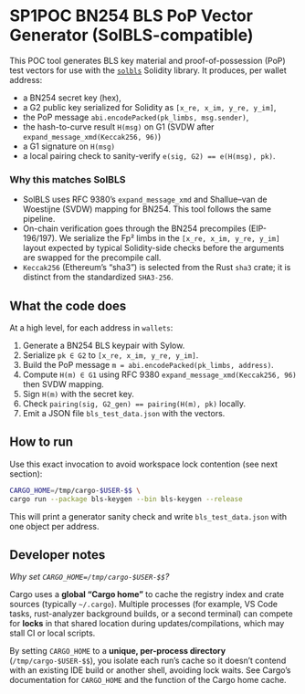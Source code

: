 # SP1POC  BN254 BLS PoP Vector Generator (SolBLS-compatible)

This POC tool generates BLS key material and proof-of-possession (PoP) test vectors for use with the [`solbls`](https://github.com/warlock-labs/solbls) Solidity library. It produces, per wallet address:

* a BN254 secret key (hex),
* a G2 public key serialized for Solidity as `[x_re, x_im, y_re, y_im]`,
* the PoP message `abi.encodePacked(pk_limbs, msg.sender)`,
* the hash-to-curve result `H(msg)` on G1 (SVDW after `expand_message_xmd(Keccak256, 96)`)
* a G1 signature on `H(msg)`
* a local pairing check to sanity-verify `e(sig, G2) == e(H(msg), pk)`.

### Why this matches SolBLS

* SolBLS uses RFC 9380’s `expand_message_xmd` and Shallue–van de Woestijne (SVDW) mapping for BN254. This tool follows the same pipeline.
* On-chain verification goes through the BN254 precompiles (EIP-196/197). We serialize the Fp² limbs in the `[x_re, x_im, y_re, y_im]` layout expected by typical Solidity-side checks before the arguments are swapped for the precompile call.
* `Keccak256` (Ethereum’s “sha3”) is selected from the Rust `sha3` crate; it is distinct from the standardized `SHA3-256`.


## What the code does

At a high level, for each address in `wallets`:

1. Generate a BN254 BLS keypair with Sylow.
2. Serialize `pk ∈ G2` to `[x_re, x_im, y_re, y_im]`.
3. Build the PoP message `m = abi.encodePacked(pk_limbs, address)`.
4. Compute `H(m) ∈ G1` using RFC 9380 `expand_message_xmd(Keccak256, 96)` then SVDW mapping.
5. Sign `H(m)` with the secret key.
6. Check `pairing(sig, G2_gen) == pairing(H(m), pk)` locally.
7. Emit a JSON file `bls_test_data.json` with the vectors.

## How to run

Use this exact invocation to avoid workspace lock contention (see next section):

```bash
CARGO_HOME=/tmp/cargo-$USER-$$ \
cargo run --package bls-keygen --bin bls-keygen --release
```

This will print a generator sanity check and write `bls_test_data.json` with one object per address.


## Developer notes

*Why set `CARGO_HOME=/tmp/cargo-$USER-$$`?*

Cargo uses a **global “Cargo home”** to cache the registry index and crate sources (typically `~/.cargo`). Multiple processes (for example, VS Code tasks, rust-analyzer background builds, or a second terminal) can compete for **locks** in that shared location during updates/compilations, which may stall CI or local scripts.

By setting `CARGO_HOME` to a **unique, per-process directory** (`/tmp/cargo-$USER-$$`), you isolate each run’s cache so it doesn’t contend with an existing IDE build or another shell, avoiding lock waits. See Cargo’s documentation for `CARGO_HOME` and the function of the Cargo home cache.

